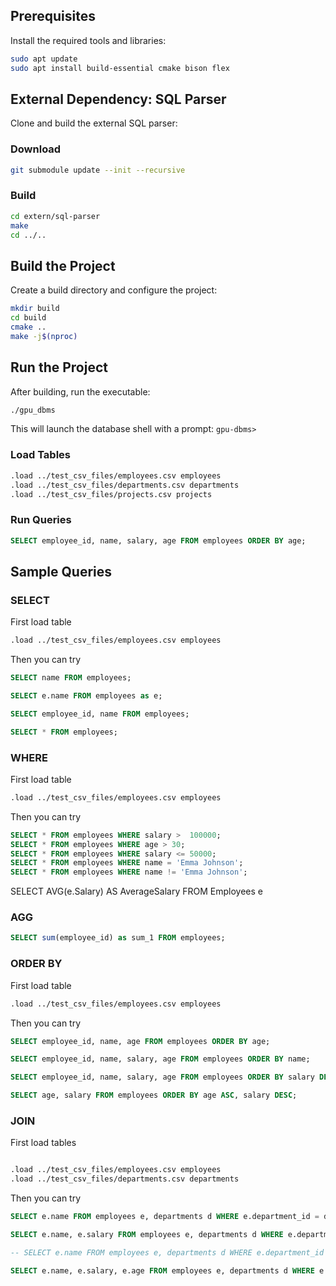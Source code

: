 ## Prerequisites

Install the required tools and libraries:

```bash
sudo apt update
sudo apt install build-essential cmake bison flex
```

## External Dependency: SQL Parser

Clone and build the external SQL parser:

### Download

```bash
git submodule update --init --recursive
```

### Build

```bash
cd extern/sql-parser
make
cd ../..
```

## Build the Project

Create a build directory and configure the project:

```bash
mkdir build
cd build
cmake ..
make -j$(nproc)
```

## Run the Project

After building, run the executable:

```bash
./gpu_dbms
```

This will launch the database shell with a prompt: `gpu-dbms> `

### Load Tables

```bash
.load ../test_csv_files/employees.csv employees
.load ../test_csv_files/departments.csv departments
.load ../test_csv_files/projects.csv projects
```

### Run Queries

```sql
SELECT employee_id, name, salary, age FROM employees ORDER BY age;
```

## Sample Queries
### SELECT

First load table

```bash
.load ../test_csv_files/employees.csv employees
```

Then you can try

```sql
SELECT name FROM employees;

SELECT e.name FROM employees as e;

SELECT employee_id, name FROM employees;

SELECT * FROM employees;
```

### WHERE

First load table

```bash
.load ../test_csv_files/employees.csv employees
```

Then you can try

```sql
SELECT * FROM employees WHERE salary >  100000;
SELECT * FROM employees WHERE age > 30;
SELECT * FROM employees WHERE salary <= 50000;
SELECT * FROM employees WHERE name = 'Emma Johnson';
SELECT * FROM employees WHERE name != 'Emma Johnson';
```

SELECT AVG(e.Salary) AS AverageSalary FROM Employees e


### AGG

```sql
SELECT sum(employee_id) as sum_1 FROM employees;
```

### ORDER BY

First load table

```bash
.load ../test_csv_files/employees.csv employees
```

Then you can try

```sql
SELECT employee_id, name, age FROM employees ORDER BY age;

SELECT employee_id, name, salary, age FROM employees ORDER BY name;

SELECT employee_id, name, salary, age FROM employees ORDER BY salary DESC;

SELECT age, salary FROM employees ORDER BY age ASC, salary DESC;
```

### JOIN

First load tables
```bash

.load ../test_csv_files/employees.csv employees
.load ../test_csv_files/departments.csv departments

```

Then you can try

```sql
SELECT e.name FROM employees e, departments d WHERE e.department_id = d.department_id;

SELECT e.name, e.salary FROM employees e, departments d WHERE e.department_id = d.department_id AND e.salary > 140000;

-- SELECT e.name FROM employees e, departments d WHERE e.department_id = d.department_id AND e.salary > 140000;

SELECT e.name, e.salary, e.age FROM employees e, departments d WHERE e.department_id = d.department_id AND e.salary > 100000 AND e.age < 30;
```